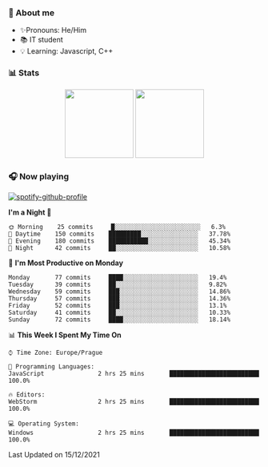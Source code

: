 ### 👋 About me

- ✨Pronouns: He/Him
- 📚 IT student
- 💡 Learning: Javascript, C++

### 📊 Stats
<p align="center">
  <img height="137px" src="https://github-readme-stats-ashy-seven.vercel.app/api?username=Nanoslav&count_private=true&theme=dark&show_icons=true" />
  <img height="137px" src="https://github-readme-stats-ashy-seven.vercel.app/api/top-langs?username=Nanoslav&count_private=true&layout=compact&theme=dark" />
</p>

### 🎧 Now playing
[![spotify-github-profile](https://spotify-github-profile.vercel.app/api/view?uid=g509347fts6blldcmm8uxhzib&cover_image=true&theme=novatorem)](https://spotify-github-profile.vercel.app/api/view?uid=g509347fts6blldcmm8uxhzib&redirect=true)

<!--START_SECTION:waka-->
**I'm a Night 🦉** 

```text
🌞 Morning    25 commits     █░░░░░░░░░░░░░░░░░░░░░░░░   6.3% 
🌆 Daytime    150 commits    █████████░░░░░░░░░░░░░░░░   37.78% 
🌃 Evening    180 commits    ███████████░░░░░░░░░░░░░░   45.34% 
🌙 Night      42 commits     ██░░░░░░░░░░░░░░░░░░░░░░░   10.58%

```
📅 **I'm Most Productive on Monday** 

```text
Monday       77 commits     ████░░░░░░░░░░░░░░░░░░░░░   19.4% 
Tuesday      39 commits     ██░░░░░░░░░░░░░░░░░░░░░░░   9.82% 
Wednesday    59 commits     ███░░░░░░░░░░░░░░░░░░░░░░   14.86% 
Thursday     57 commits     ███░░░░░░░░░░░░░░░░░░░░░░   14.36% 
Friday       52 commits     ███░░░░░░░░░░░░░░░░░░░░░░   13.1% 
Saturday     41 commits     ██░░░░░░░░░░░░░░░░░░░░░░░   10.33% 
Sunday       72 commits     ████░░░░░░░░░░░░░░░░░░░░░   18.14%

```


📊 **This Week I Spent My Time On** 

```text
⌚︎ Time Zone: Europe/Prague

💬 Programming Languages: 
JavaScript               2 hrs 25 mins       █████████████████████████   100.0%

🔥 Editors: 
WebStorm                 2 hrs 25 mins       █████████████████████████   100.0%

💻 Operating System: 
Windows                  2 hrs 25 mins       █████████████████████████   100.0%

```


 Last Updated on 15/12/2021
<!--END_SECTION:waka-->

<!--
**Nanoslav/Nanoslav** is a ✨ _special_ ✨ repository because its `README.md` (this file) appears on your GitHub profile.

Here are some ideas to get you started:

- 🔭 I’m currently working on ...
- 🌱 I’m currently learning ...
- 👯 I’m looking to collaborate on ...
- 🤔 I’m looking for help with ...
- 💬 Ask me about ...
- 📫 How to reach me: ...
- 😄 Pronouns: ...
- ⚡ Fun fact: ...
-->
